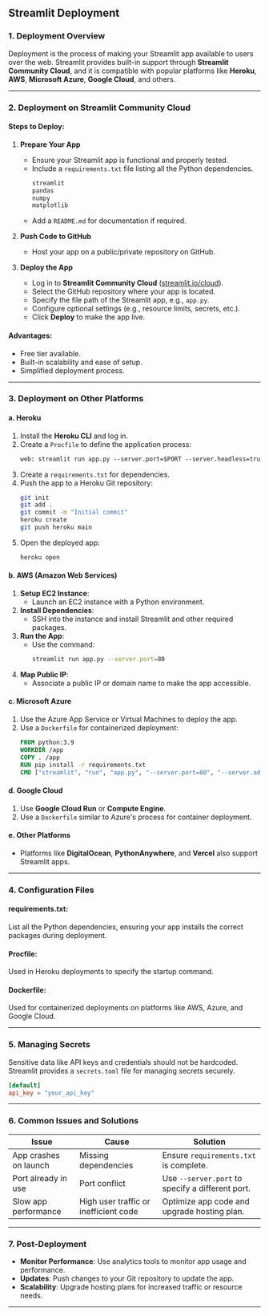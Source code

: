 ## **Streamlit Deployment**

### **1. Deployment Overview**
Deployment is the process of making your Streamlit app available to users over the web. Streamlit provides built-in support through **Streamlit Community Cloud**, and it is compatible with popular platforms like **Heroku**, **AWS**, **Microsoft Azure**, **Google Cloud**, and others.

---

### **2. Deployment on Streamlit Community Cloud**
#### Steps to Deploy:
1. **Prepare Your App**  
   - Ensure your Streamlit app is functional and properly tested.
   - Include a `requirements.txt` file listing all the Python dependencies.
     ```txt
     streamlit
     pandas
     numpy
     matplotlib
     ```
   - Add a `README.md` for documentation if required.

2. **Push Code to GitHub**  
   - Host your app on a public/private repository on GitHub.

3. **Deploy the App**  
   - Log in to **Streamlit Community Cloud** ([streamlit.io/cloud](https://streamlit.io/cloud)).
   - Select the GitHub repository where your app is located.
   - Specify the file path of the Streamlit app, e.g., `app.py`.
   - Configure optional settings (e.g., resource limits, secrets, etc.).
   - Click **Deploy** to make the app live.

#### Advantages:
- Free tier available.
- Built-in scalability and ease of setup.
- Simplified deployment process.

---

### **3. Deployment on Other Platforms**
#### **a. Heroku**
   1. Install the **Heroku CLI** and log in.
   2. Create a `Procfile` to define the application process:
      ```txt
      web: streamlit run app.py --server.port=$PORT --server.headless=true
      ```
   3. Create a `requirements.txt` for dependencies.
   4. Push the app to a Heroku Git repository:
      ```bash
      git init
      git add .
      git commit -m "Initial commit"
      heroku create
      git push heroku main
      ```
   5. Open the deployed app:
      ```bash
      heroku open
      ```

#### **b. AWS (Amazon Web Services)**
   1. **Setup EC2 Instance**:
      - Launch an EC2 instance with a Python environment.
   2. **Install Dependencies**:
      - SSH into the instance and install Streamlit and other required packages.
   3. **Run the App**:
      - Use the command:
        ```bash
        streamlit run app.py --server.port=80
        ```
   4. **Map Public IP**:
      - Associate a public IP or domain name to make the app accessible.

#### **c. Microsoft Azure**
   1. Use the Azure App Service or Virtual Machines to deploy the app.
   2. Use a `Dockerfile` for containerized deployment:
      ```dockerfile
      FROM python:3.9
      WORKDIR /app
      COPY . /app
      RUN pip install -r requirements.txt
      CMD ["streamlit", "run", "app.py", "--server.port=80", "--server.address=0.0.0.0"]
      ```

#### **d. Google Cloud**
   1. Use **Google Cloud Run** or **Compute Engine**.
   2. Use a `Dockerfile` similar to Azure's process for container deployment.

#### **e. Other Platforms**
   - Platforms like **DigitalOcean**, **PythonAnywhere**, and **Vercel** also support Streamlit apps.

---

### **4. Configuration Files**
#### **requirements.txt**:
List all the Python dependencies, ensuring your app installs the correct packages during deployment.

#### **Procfile**:
Used in Heroku deployments to specify the startup command.

#### **Dockerfile**:
Used for containerized deployments on platforms like AWS, Azure, and Google Cloud.

---

### **5. Managing Secrets**
Sensitive data like API keys and credentials should not be hardcoded. Streamlit provides a `secrets.toml` file for managing secrets securely.
```toml
[default]
api_key = "your_api_key"
```

---

### **6. Common Issues and Solutions**
| **Issue**                  | **Cause**                             | **Solution**                                      |
|----------------------------|---------------------------------------|--------------------------------------------------|
| App crashes on launch      | Missing dependencies                 | Ensure `requirements.txt` is complete.           |
| Port already in use        | Port conflict                        | Use `--server.port` to specify a different port. |
| Slow app performance       | High user traffic or inefficient code| Optimize app code and upgrade hosting plan.      |

---

### **7. Post-Deployment**
- **Monitor Performance**: Use analytics tools to monitor app usage and performance.
- **Updates**: Push changes to your Git repository to update the app.
- **Scalability**: Upgrade hosting plans for increased traffic or resource needs.

---
